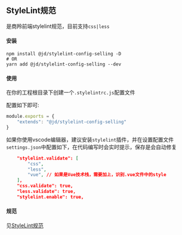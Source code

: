 ## StyleLint规范
是商羚前端stylelint规范，目前支持`css|less`
#### 安装
```shell
npm install @jd/stylelint-config-selling -D
# OR
yarn add @jd/stylelint-config-selling --dev
```
#### 使用
在你的工程根目录下创建一个`.stylelintrc.js`配置文件

配置如下即可:
```js
module.exports = {
    "extends": "@jd/stylelint-config-selling"
}
```

如果你使用vscode编辑器，建议安装`stylelint`插件，并在设置配置文件`settings.json`中配置如下，在代码编写时会实时提示，保存是会自动修复
```json
    "stylelint.validate": [
        "css",
        "less",
        "vue", // 如果是Vue技术栈，需要加上，识别.vue文件中的style
    ],
    "css.validate": true,
    "less.validate": true,
    "stylelint.enable": true,
```
#### 规范
见[StyleLint规范](../style/rules/at-rule)


